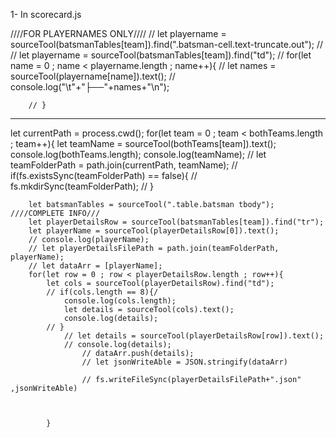 1- In scorecard.js

////FOR PLAYERNAMES ONLY////
        // let playername = sourceTool(batsmanTables[team]).find(".batsman-cell.text-truncate.out");
        // // let playername = sourceTool(batsmanTables[team]).find("td");
        // for(let name = 0 ; name < playername.length ; name++){
        //     let names = sourceTool(playername[name]).text();
        //     console.log("\t"+"├──"+names+"\n");
            
        // }



----------------------------------------------------------------------------------------------------

let currentPath = process.cwd();
    for(let team = 0 ; team < bothTeams.length ; team++){
        let teamName = sourceTool(bothTeams[team]).text();
        console.log(bothTeams.length);
        console.log(teamName);
        // let teamFolderPath = path.join(currentPath, teamName);
        // if(fs.existsSync(teamFolderPath) == false){
        //     fs.mkdirSync(teamFolderPath);
        // }



        let batsmanTables = sourceTool(".table.batsman tbody");
    ////COMPLETE INFO///
        let playerDetailsRow = sourceTool(batsmanTables[team]).find("tr");
        let playerName = sourceTool(playerDetailsRow[0]).text();
        // console.log(playerName);
        // let playerDetailsFilePath = path.join(teamFolderPath, playerName);
        // let dataArr = [playerName];
        for(let row = 0 ; row < playerDetailsRow.length ; row++){
            let cols = sourceTool(playerDetailsRow).find("td");
            // if(cols.length == 8){/
                console.log(cols.length);
                let details = sourceTool(cols).text();
                console.log(details);
            // }
                // let details = sourceTool(playerDetailsRow[row]).text();
                // console.log(details);
                    // dataArr.push(details);
                    // let jsonWriteAble = JSON.stringify(dataArr)
                    
                    // fs.writeFileSync(playerDetailsFilePath+".json" ,jsonWriteAble)
    
                
                
            }   